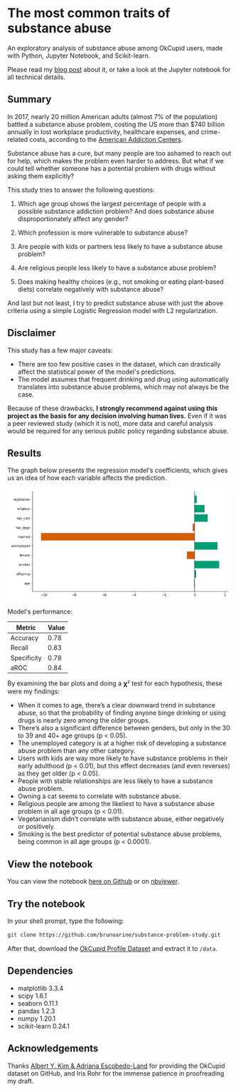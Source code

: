# The most common traits of substance abuse

An exploratory analysis of substance abuse among OkCupid users, made with Python, Jupyter Notebook, and Scikit-learn.

Please read my [blog post](https://brunoarine.com/blog/the-most-common-traits-of-substance-abuse/) about it, or take a look at the Jupyter notebook for all technical details.

## Summary

In 2017, nearly 20 million American adults (almost 7% of the population) battled a substance abuse problem, costing the US more than $740 billion annually in lost workplace productivity, healthcare expenses, and crime-related costs, according to the [American Addiction Centers](https://americanaddictioncenters.org/rehab-guide/addiction-statistics).

Substance abuse has a cure, but many people are too ashamed to reach out for help, which makes the problem even harder to address. But what if we could tell whether someone has a potential problem with drugs without asking them explicitly?

This study tries to answer the following questions:

1. Which age group shows the largest percentage of people with a possible substance addiction problem? And does substance abuse disproportionately affect any gender?

2. Which profession is more vulnerable to substance abuse?

3. Are people with kids or partners less likely to have a substance abuse problem?

4. Are religious people less likely to have a substance abuse problem?

5. Does making healthy choices (e.g., not smoking or eating plant-based diets) correlate negatively with substance abuse?

And last but not least, I try to predict substance abuse with just the above criteria using a simple Logistic Regression model with L2 regularization.

## Disclaimer

This study has a few major caveats: 

- There are too few positive cases in the dataset, which can drastically affect the statistical power of the model's predictions.
- The model assumes that frequent drinking and drug using automatically translates into substance abuse problems, which may not always be the case.

Because of these drawbacks, **I strongly recommend against using this project as the basis for any decision involving human lives.** Even if it was a peer reviewed study (which it is not), more data and careful analysis would be required for any serious public policy regarding substance abuse.

## Results

The graph below presents the regression model's coefficients, which gives us an idea of how each variable affects the prediction.

![Logistic Regression coefficients](./results/coef.png)

Model's performance:

| Metric      | Value |
| ----------- | ----- |
| Accuracy    | 0.78  |
| Recall      | 0.83  |
| Specificity | 0.78  |
| aROC        | 0.84  |

By examining the bar plots and doing a 𝛘² test for each hypothesis, these were my findings: 

- When it comes to age, there’s a clear downward trend in substance abuse, so that the probability of finding anyone binge drinking or using drugs is nearly zero among the older groups.
- There’s also a significant difference between genders, but only in the 30 to 39 and 40+ age groups (p < 0.05).
- The unemployed category is at a higher risk of developing a substance abuse problem than any other category.
- Users with kids are way more likely to have substance problems in their early adulthood (p < 0.01), but this effect decreases (and even reverses) as they get older (p < 0.05).
- People with stable relationships are less likely to have a substance abuse problem.
- Owning a cat seems to correlate with substance abuse.
- Religious people are among the likeliest to have a substance abuse problem in all age groups (p < 0.01).
- Vegetarianism didn’t correlate with substance abuse, either negatively or positively.
- Smoking is the best predictor of potential substance abuse problems, being common in all age groups (p < 0.0001).


## View the notebook

You can view the notebook [here on Github](https://github.com/brunoarine/substance-problem-study/blob/main/notebooks/project.ipynb) or on [nbviewer](https://nbviewer.jupyter.org/github/brunoarine/substance-problem-study/blob/main/notebooks/project.ipynb).

## Try the notebook

In your shell prompt, type the following:

```sh
git clone https://github.com/brunoarine/substance-problem-study.git
```

After that, download the [OkCupid Profile Dataset](https://github.com/rudeboybert/JSE_OkCupid) and extract it to `/data`.

## Dependencies

- matplotlib 3.3.4
- scipy 1.6.1
- seaborn 0.11.1
- pandas 1.2.3
- numpy 1.20.1
- scikit-learn 0.24.1

## Acknowledgements

Thanks [Albert Y. Kim & Adriana Escobedo-Land](https://github.com/rudeboybert/JSE_OkCupid) for providing the OkCupid dataset on GitHub, and Iris Rohr for the immense patience in proofreading my draft.
